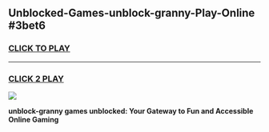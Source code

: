 
## Unblocked-Games-unblock-granny-Play-Online #3bet6
<h3>
<a href="https://news.freeplayer.one?title=unblock-granny&ref=3">CLICK TO PLAY</a></h3>
<hr>

<h3>
<a href="https://news.freeplayer.one?title=unblock-granny&ref=3">CLICK 2 PLAY</a>
  
</h3>

<a href="https://news.freeplayer.one?title=unblock-granny&ref=3"><img src="https://clearcache.store/games.png"></a>


**unblock-granny games unblocked: Your Gateway to Fun and Accessible Online Gaming**
